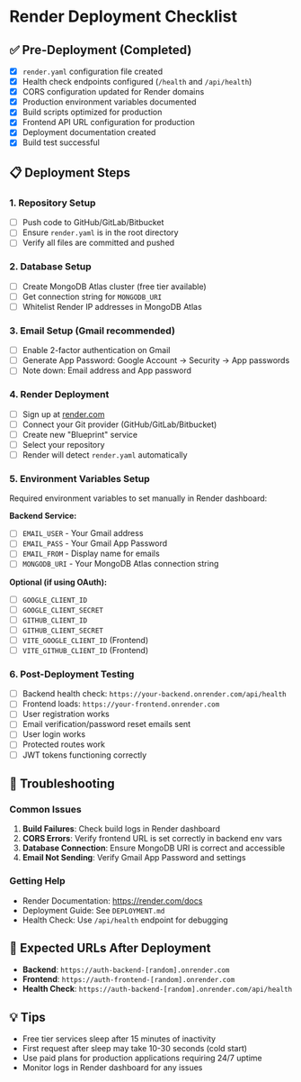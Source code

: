 # Render Deployment Checklist

## ✅ Pre-Deployment (Completed)
- [x] `render.yaml` configuration file created
- [x] Health check endpoints configured (`/health` and `/api/health`)
- [x] CORS configuration updated for Render domains
- [x] Production environment variables documented
- [x] Build scripts optimized for production
- [x] Frontend API URL configuration for production
- [x] Deployment documentation created
- [x] Build test successful

## 📋 Deployment Steps

### 1. Repository Setup
- [ ] Push code to GitHub/GitLab/Bitbucket
- [ ] Ensure `render.yaml` is in the root directory
- [ ] Verify all files are committed and pushed

### 2. Database Setup
- [ ] Create MongoDB Atlas cluster (free tier available)
- [ ] Get connection string for `MONGODB_URI`
- [ ] Whitelist Render IP addresses in MongoDB Atlas

### 3. Email Setup (Gmail recommended)
- [ ] Enable 2-factor authentication on Gmail
- [ ] Generate App Password: Google Account → Security → App passwords
- [ ] Note down: Email address and App password

### 4. Render Deployment
- [ ] Sign up at [render.com](https://render.com)
- [ ] Connect your Git provider (GitHub/GitLab/Bitbucket)
- [ ] Create new "Blueprint" service
- [ ] Select your repository
- [ ] Render will detect `render.yaml` automatically

### 5. Environment Variables Setup
Required environment variables to set manually in Render dashboard:

**Backend Service:**
- [ ] `EMAIL_USER` - Your Gmail address
- [ ] `EMAIL_PASS` - Your Gmail App Password
- [ ] `EMAIL_FROM` - Display name for emails
- [ ] `MONGODB_URI` - Your MongoDB Atlas connection string

**Optional (if using OAuth):**
- [ ] `GOOGLE_CLIENT_ID`
- [ ] `GOOGLE_CLIENT_SECRET`
- [ ] `GITHUB_CLIENT_ID`
- [ ] `GITHUB_CLIENT_SECRET`
- [ ] `VITE_GOOGLE_CLIENT_ID` (Frontend)
- [ ] `VITE_GITHUB_CLIENT_ID` (Frontend)

### 6. Post-Deployment Testing
- [ ] Backend health check: `https://your-backend.onrender.com/api/health`
- [ ] Frontend loads: `https://your-frontend.onrender.com`
- [ ] User registration works
- [ ] Email verification/password reset emails sent
- [ ] User login works
- [ ] Protected routes work
- [ ] JWT tokens functioning correctly

## 🔧 Troubleshooting

### Common Issues
1. **Build Failures**: Check build logs in Render dashboard
2. **CORS Errors**: Verify frontend URL is set correctly in backend env vars
3. **Database Connection**: Ensure MongoDB URI is correct and accessible
4. **Email Not Sending**: Verify Gmail App Password and settings

### Getting Help
- Render Documentation: https://render.com/docs
- Deployment Guide: See `DEPLOYMENT.md`
- Health Check: Use `/api/health` endpoint for debugging

## 🚀 Expected URLs After Deployment
- **Backend**: `https://auth-backend-[random].onrender.com`
- **Frontend**: `https://auth-frontend-[random].onrender.com`
- **Health Check**: `https://auth-backend-[random].onrender.com/api/health`

## 💡 Tips
- Free tier services sleep after 15 minutes of inactivity
- First request after sleep may take 10-30 seconds (cold start)
- Use paid plans for production applications requiring 24/7 uptime
- Monitor logs in Render dashboard for any issues
